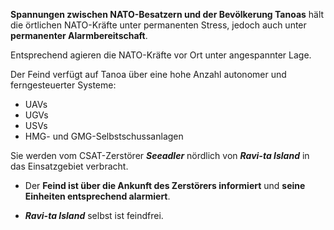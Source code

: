 **Spannungen zwischen NATO-Besatzern und der Bevölkerung Tanoas** hält die örtlichen NATO-Kräfte unter permanenten Stress, jedoch auch unter **permanenter Alarmbereitschaft**. 

Entsprechend agieren die NATO-Kräfte vor Ort unter angespannter Lage.

Der Feind verfügt auf Tanoa über eine hohe Anzahl autonomer und ferngesteuerter Systeme:
- UAVs
- UGVs
- USVs
- HMG- und GMG-Selbstschussanlagen

Sie werden vom CSAT-Zerstörer ***Seeadler*** nördlich von ***Ravi-ta Island*** in das Einsatzgebiet verbracht. 

- Der **Feind ist über die Ankunft des Zerstörers informiert** und **seine Einheiten entsprechend alarmiert**.

- ***Ravi-ta Island*** selbst ist feindfrei. 
